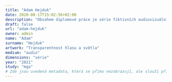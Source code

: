 ```yaml
---
title: "Adam Hejduk"
date: 2020-08-17T15:02:56+02:00
description: "Obsahem diplomové práce je série fiktivních audiovizuálních příběhů, inspirovaných noční realitou ulic, v kombinaci s osobním pohledem a dojmem situovaným do role pozorovatele."
draft: false
url: "adam-hejduk"
owner: admin
name: "Adam"
surname: "Hejduk"
artwork: "Transparentnost hlasu a světla"
medium: "audio"
dimensions: "série"
year: "2021"
study: "mga"
# Zde jsou uvedená metadata, která se přímo nezobrazují, ale slouží při generování webu - tagů pro Facebook a Twitter, atd.
---
```

